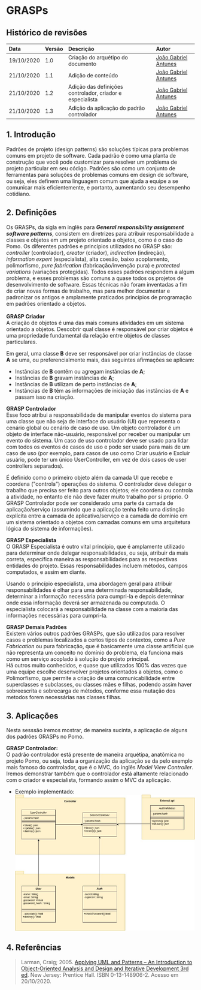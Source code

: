 # GRASPs

## Histórico de revisões

| Data       | Versão | Descrição          | Autor                                             |
| :--------- | :----- | :----------------- | :------------------------------------------------ |
| 19/10/2020 | 1.0    | Criação do arquétipo do documento  | [João Gabriel Antunes](https://github.com/flyerjohn) |
| 21/10/2020 | 1.1    | Adição de conteúdo | [João Gabriel Antunes](https://github.com/flyerjohn) |
| 21/10/2020 | 1.2    | Adição das definições controlador, criador e especialista | [João Gabriel Antunes](https://github.com/flyerjohn) |
| 21/10/2020 | 1.3    | Adição da aplicação do padrão controlador | [João Gabriel Antunes](https://github.com/flyerjohn) |

## 1. Introdução
Padrões de projeto (design patterns) são soluções típicas para problemas comuns em projeto de software. Cada padrão é como uma planta de construção que você pode customizar para resolver um problema de projeto particular em seu código. Padrões são como um conjunto de ferramentas para soluções de problemas comuns em design de software, ou seja, eles definem uma linguagem comum que ajuda a equipe a se comunicar mais eficientemente, e portanto, aumentando seu desempenho cotidiano.

## 2. Definições
Os GRASPs, da sigla em inglês para ***General responsibility assignment software patterns***, consistem em diretrizes para atribuir responsabilidade a classes e objetos em um projeto orientado a objetos, como é o caso do Pomo.
Os diferentes padrões e princípios utilizados no GRASP são: *controller* (controlador), *creator* (criador), *indirection* (indireção), *information expert* (especialista), alta coesão, baixo acoplamento, polimorfismo, *pure fabrication* (fabricação/invenção pura) e *protected variations* (variações protegidas). Todos esses padrões respondem a algum problema, e esses problemas são comuns a quase todos os projetos de desenvolvimento de software. Essas técnicas não foram inventadas a fim de criar novas formas de trabalho, mas para melhor documentar e padronizar os antigos e amplamente praticados princípios de programação em padrões orientado a objetos.
<br><br>
**GRASP Criador** <br>
A criação de objetos é uma das mais comuns atividades em um sistema orientado a objetos. Descobrir qual classe é responsável por criar objetos é uma propriedade fundamental da relação entre objetos de classes particulares.

Em geral, uma classe **B** deve ser responsável por criar instâncias de classe **A** se uma, ou preferencialmente mais, das seguintes afirmações se aplicam:<br>
* Instâncias de **B** contêm ou agregam instâncias de **A**;
* Instâncias de **B** gravam instâncias de **A**;
* Instâncias de **B** utilizam de perto instâncias de **A**;
* Instâncias de **B** têm as informações de iniciação das instâncias de **A** e passam isso na criação.<br>

**GRASP Controlador**<br>
Esse foco atribui a responsabilidade de manipular eventos do sistema para uma classe que não seja de interface do usuário (UI) que representa o cenário global ou cenário de caso de uso. Um objeto controlador é um objeto de interface não-usuário, responsável por receber ou manipular um evento do sistema.
Um caso de uso controlador deve ser usado para lidar com todos os eventos de casos de uso e pode ser usado para mais de um caso de uso (por exemplo, para casos de uso como Criar usuário e Excluir usuário, pode ter um único UserController, em vez de dois casos de user controllers separados).

É definido como o primeiro objeto além da camada UI que recebe e coordena ("controla") operações do sistema. O controlador deve delegar o trabalho que precisa ser feito para outros objetos; ele coordena ou controla a atividade, no entanto ele não deve fazer muito trabalho por si próprio. O GRASP Controlador pode ser considerado uma parte da camada de aplicação/serviço (assumindo que a aplicação tenha feito uma distinção explícita entre a camada de aplicativo/serviço e a camada de domínio em um sistema orientado a objetos com camadas comuns em uma arquitetura lógica do sistema de informações).
<br>

**GRASP Especialista**<br>
O GRASP Especialista é outro vital princípio, que é amplamente utilizado para determinar onde delegar responsabilidades, ou seja, atribuir da mais correta, específica maneira as responsabilidades para as respectivas entidades do projeto. Essas responsabilidades incluem métodos, campos computados, e assim em diante.<br>

Usando o princípio especialista, uma abordagem geral para atribuir responsabilidades é olhar para uma determinada responsabilidade, determinar a informação necessária para cumpri-la e depois determinar onde essa informação deverá ser armazenada ou computada. O especialista colocará a responsabilidade na classe com a maioria das informações necessárias para cumpri-la.
<br>

**GRASP Demais Padrões**<br>
Existem vários outros padrões GRASPs, que são utilizados para resolver casos e problemas localizados a certos tipos de contextos, como a *Pure Fabrication* ou pura fabricação, que é basicamente uma classe artificial que não representa um conceito no domínio do problema, ela funciona mais como um serviço acoplado à solução do projeto principal.<br>
Há outros muito conhecidos, e quase que utilizados 100% das vezes que uma equipe escolhe desenvolver projetos orientados a objetos, como o Polimorfismo, que permite a criação de uma comunicabilidade entre superclasses e subclasses, ou classes mães e filhas, podendo assim haver sobreescrita e sobrecarga de métodos, conforme essa mutação dos metodos forem necessárias nas classes filhas.
<br>

## 3. Aplicações
Nesta sesssão iremos mostrar, de maneira sucinta, a aplicação de alguns dos padrões GRASPs no Pomo.<br>

**GRASP Controlador:**<br>
O padrão controlador está presente de maneira arquétipa, anatômica no projeto Pomo, ou seja, toda a organização da aplicação se da pelo exemplo mais famoso do controlador, que é o MVC, do inglês *Model View Controller*. Iremos demonstrar também que o controlador está altamente relacionado com o criador e especialista, formando assim o MVC da aplicação.
* Exemplo implementado:<br>
![exemploMC](../../img/diagrama_de_classes/classe_auth.jpg)


## 4. Referências
> Larman, Craig; 2005. [Applying UML and Patterns – An Introduction to Object-Oriented Analysis and Design and Iterative Development 3rd ed](https://www.informit.com/promotions/phptr-author-supplements-141295?utm_source=authors.phptr.com). New Jersey: Prentice Hall. ISBN 0-13-148906-2. Acesso em 20/10/2020.